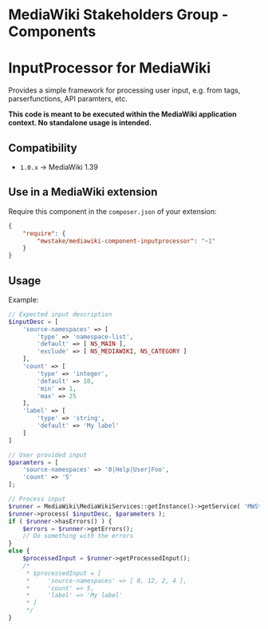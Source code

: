 # MediaWiki Stakeholders Group - Components
# InputProcessor for MediaWiki

Provides a simple framework for processing user input, e.g. from tags, parserfunctions, API paramters, etc.

**This code is meant to be executed within the MediaWiki application context. No standalone usage is intended.**

## Compatibility
- `1.0.x` -> MediaWiki 1.39

## Use in a MediaWiki extension

Require this component in the `composer.json` of your extension:

```json
{
	"require": {
		"mwstake/mediawiki-component-inputprocessor": "~1"
	}
}
```

## Usage

Example:
```php
// Expected input description
$inputDesc = [
	'source-namespaces' => [
		'type' => 'namespace-list',
		'default' => [ NS_MAIN ],
		'exclude' => [ NS_MEDIAWIKI, NS_CATEGORY ]
	],
	'count' => [
		'type' => 'integer',
		'default' => 10,
		'min' => 1,
		'max' => 25
	],
	'label' => [
		'type' => 'string',
		'default' => 'My label'
	]
]

// User provided input
$paramters = [
	'source-namespaces' => '0|Help|User|Foo',
	'count' => '5'
];

// Process input
$runner = MediaWiki\MediaWikiServices::getInstance()->getService( 'MWStakeInputProcessor' );
$runner->process( $inputDesc, $parameters );
if ( $runner->hasErrors() ) {
	$errors = $runner->getErrors();
	// Do something with the errors
}
else {
	$processedInput = $runner->getProcessedInput();
	/*
	 * $processedInput = [
	 *     'source-namespaces' => [ 0, 12, 2, 4 ],
	 *     'count' => 5,
	 *     'label' => 'My label'
	 * ]
	 */
}
```
